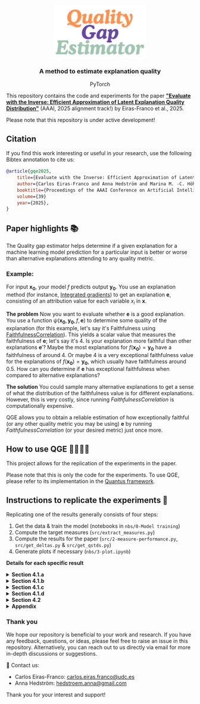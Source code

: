 <br/><br/>
<p align="center">
<img width="250" src="https://github.com/annahedstroem/eval-project/blob/73c7b62b8d8243f8f883358a83e50204cd5183ae/qge_logo.png">
<h3 align="center"><b>A method to estimate explanation quality</b></h3>
<p align="center">PyTorch</p>

This repository contains the code and experiments for the paper **["Evaluate with the Inverse: Efficient Approximation of Latent Explanation Quality Distribution"]([Link]([https://openreview.net/pdf?id=ukLxqA8zXj](https://arxiv.org/pdf/2502.15403)))** (AAAI, 2025 alignment track!) by Eiras-Franco et al., 2025. 

Please note that this repository is under active development!

## Citation

If you find this work interesting or useful in your research, use the following Bibtex annotation to cite us:

```bibtex
@article{gqe2025,
    title={Evaluate with the Inverse: Efficient Approximation of Latent Explanation Quality Distribution}, 
    author={Carlos Eiras-Franco and Anna Hedström and Marina M. -C. Höhne},
    booktitle={Proceedings of the AAAI Conference on Artificial Intelligence},
    volume={39}
    year={2025},
}
```

## Paper highlights 📚

The Quality gap estimator helps determine if a given explanation for a machine learning model prediction for a particular input is better or worse than alternative explanations attending to any quality metric.

### Example:

For input $\mathbf{x_0}$, your model $f$ predicts output $\mathbf{y_0}$. You use an explanation method (for instance, [Integrated gradients](https://captum.ai/docs/attribution_algorithms#integrated-gradients)) to get an explanation $\mathbf{e}$, consisting of an attribution value for each variable $x_i$ in $\mathbf{x}$.

**The problem**
Now you want to evaluate whether $\mathbf{e}$ is a good explanation. You use a function $\psi(\mathbf{x_0},\mathbf{y_0},f,\mathbf{e})$ to determine some quality of the explanation (for this example, let's say it's Faithfulness using [FaithfulnessCorrelation](https://github.com/understandable-machine-intelligence-lab/Quantus/blob/main/quantus/metrics/faithfulness/faithfulness_correlation.py)). This yields a scalar value that measures the faithfulness of $\mathbf{e}$; let's say it's 4. Is your explanation more faithful than other explanations $\mathbf{e}'$? Maybe the most explanations for $f(\mathbf{x_0})=\mathbf{y_0}$ have a faithfulness of around 4. Or maybe 4 is a very exceptional faithfulness value for the explanations of $f(\mathbf{x_0})=\mathbf{y_0}$, which usually have faithfulness around 0.5. How can you determine if $\mathbf{e}$ has exceptional faithfulness when compared to alternative explanations?

**The solution**
You could sample many alternative explanations to get a sense of what the distribution of the faithfulness value is for different explanations. However, this is very costly, since running _FaithfulnessCorrelation_ is computationally expensive.

QGE allows you to obtain a reliable estimation of how exceptionally faithful (or any other quality metric you may be using) $\mathbf{e}$ by running _FaithfulnessCorrelation_ (or your desired metric) just once more.

## How to use QGE 👩‍💻🧑‍💻

This project allows for the replication of the experiments in the paper.

Please note that this is only the code for the experiments. To use QGE, please refer to its implementation in the [Quantus framework](https://github.com/understandable-machine-intelligence-lab/Quantus).

## Instructions to replicate the experiments 🧪

Replicating one of the results generally consists of four steps:

  1. Get the data & train the model (notebooks in `nbs/0-Model training`)
  1. Compute the target measures (`src/extract_measures.py`)
  1. Compute the results for the paper (`src/2-measure-performance.py`, `src/get_deltas.py` & `src/get_qstds.py`)
  1. Generate plots if necessary (`nbs/3-plot.ipynb`)

**Details for each specific result**

<details>
<summary><b>Section 4.1.a</b></summary>

1. **Get model & data:**  
   `nbs/0-Model training/0-avila-train.ipynb` & `nbs/0-Model training/0-avila-train.ipynb`  
2. **Compute measures:**  
   `src/1-extract_measures.py` (line 90)  
3. **Compute results:**  
   `src/2-measure-performance.py` (line 72)  
4. **Figures 2 & 3:**  
   `nbs/3-plot.ipynb` (uncomment line in first cell)  

</details>

<details>
<summary><b>Section 4.1.b</b></summary>

1. **Get models & data:**  
   - **20newsgroups:** `nbs/0-Model training/0-20newsgroups-train.ipynb`  
   - **MNIST:** `nbs/0-Model training/0-MNIST-train.ipynb`  
   - **CIFAR:** `nbs/0-Model training/0-CIFAR-train.ipynb`  
   - **Imagenet:** Not needed  
2. **Compute measures:**  
   `src/1-extract_measures.py` (line 94)  
3. **Compute results:**  
   `src/2-measure-performance.ipynb` (line 76)  
4. **Aggregate results:**  
   - **Table 1:** `src/3-get_deltas.py` (line 8)  

</details>

<details>
<summary><b>Section 4.1.c</b></summary>

1. **Get models & data:**  
   - **ood-mean & ood-zeros:**  
     `nbs/0-Model training/0-avila-train-ood.ipynb` & `nbs/0-Model training/0-avila-train-ood.ipynb`  
   - **undertrained & untrained:**  
     `nbs/0-Model training/0-avila-train.ipynb` & `nbs/0-Model training/0-avila-train.ipynb`  
     - Stop training when test accuracy reaches 70% for undertrained  
     - Save weights with no training for untrained  
2. **Compute measures:**  
   `src/1-extract_measures.py` (line 105)  
3. **Compute results:**  
   `src/2-measure-performance.ipynb` (line 91)  
4. **Aggregate results:**  
   - **Table 2:** `src/3-get_deltas.py` (line 30) & `src/3-get_stds.py`  

</details>

<details>
<summary><b>Section 4.1.d</b></summary>

1. **Get models & data:**  
   `nbs/0-Model training/0-cmnist-train.ipynb`  
2. **Compute measures:**  
   - **Faithfulness:** `src/1-extract_measures_only_quantus.py` (line 127)  
   - **Localization:** `src/1-extract_measures_localization-cmnist.py` (line 122)  
3. **Compute results:**  
   `src/2-measure-performance.ipynb` (lines 106 & 115)  
4. **Aggregate results:**  
   - **Table 3:** `src/3-get_deltas.py` (line 47) (Pixel-Flipping results taken from Table 1).  
   - **Table 4:** `src/3-get-deltas.py` (line 57)  

</details>

<details>
<summary><b>Section 4.2</b></summary>

Use `meta_evaluation.py` in "inverse-estimation" repository.  

</details>

<details>
<summary><b>Appendix</b></summary>
  
A.1 - Figure 4: After having the results for Section 4.1.a, run `nbs/plot-qge-distribution.ipynb`
A.2, A.4 - Figures 5 & 6: After having the results for Section 4.1.a, `nbs/3-plot.ipynb` (uncomment line in first cell)
A.3 - Table 5:
    1. Compute measures: `src/1-extract_measures.py` (line 118)
    2. Compute results: `src/2-measure-performance.ipynb` (line 123)
    3. Aggregate results: `src/3-get_deltas.py` (line 66)
A.5 - Figures 7 & 8: use `meta_evaluation.py` in "inverse-estimation" repository.

</details>

### Thank you

We hope our repository is beneficial to your work and research. If you have any feedback, questions, or ideas, please feel free to raise an issue in this repository. Alternatively, you can reach out to us directly via email for more in-depth discussions or suggestions. 

📧 Contact us: 
- Carlos Eiras-Franco: [carlos.eiras.franco@udc.es](mailto:carlos.eiras.franco@udc.es)
- Anna Hedström: [hedstroem.anna@gmail.com](mailto:hedstroem.anna@gmail.com)

Thank you for your interest and support!
